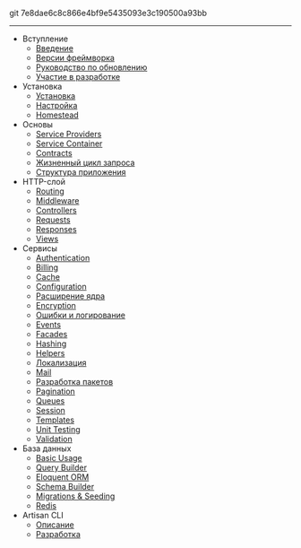 git 7e8dae6c8c866e4bf9e5435093e3c190500a93bb

---
- Вступление
    - [Введение](/docs/master/introduction)
    - [Версии фреймворка](/docs/master/releases)
    - [Руководство по обновлению](/docs/master/upgrade)
    - [Участие в разработке](/docs/master/contributions)
- Установка
    - [Установка](/docs/master/installation)
    - [Настройка](/docs/master/configuration)
    - [Homestead](/docs/master/homestead)
- Основы 
    - [Service Providers](/docs/master/providers)
    - [Service Container](/docs/master/container)
    - [Contracts](/docs/master/contracts)
    - [Жизненный цикл запроса](/docs/master/lifecycle)
    - [Структура приложения](/docs/master/structure)
- HTTP-слой
    - [Routing](/docs/master/routing)
    - [Middleware](/docs/master/middleware)
    - [Controllers](/docs/master/controllers)
    - [Requests](/docs/master/requests)
    - [Responses](/docs/master/responses)
    - [Views](/docs/master/views)
- Сервисы
    - [Authentication](/docs/master/authentication)
    - [Billing](/docs/master/billing)
    - [Cache](/docs/master/cache)
    - [Configuration](/docs/master/configuration)
    - [Расширение ядра](/docs/master/extending)
    - [Encryption](/docs/master/encryption)
    - [Ошибки и логирование](/docs/master/errors)
    - [Events](/docs/master/events)
    - [Facades](/docs/master/facades)
    - [Hashing](/docs/master/hashing)
    - [Helpers](/docs/master/helpers)
    - [Локализация](/docs/master/localization)
    - [Mail](/docs/master/mail)
    - [Разработка пакетов](/docs/master/packages)
    - [Pagination](/docs/master/pagination)
    - [Queues](/docs/master/queues)
    - [Session](/docs/master/session)
    - [Templates](/docs/master/templates)
    - [Unit Testing](/docs/master/testing)
    - [Validation](/docs/master/validation)
- База данных
    - [Basic Usage](/docs/master/database)
    - [Query Builder](/docs/master/queries)
    - [Eloquent ORM](/docs/master/eloquent)
    - [Schema Builder](/docs/master/schema)
    - [Migrations & Seeding](/docs/master/migrations)
    - [Redis](/docs/master/redis)
- Artisan CLI
    - [Описание](/docs/master/artisan)
    - [Разработка](/docs/master/commands)
